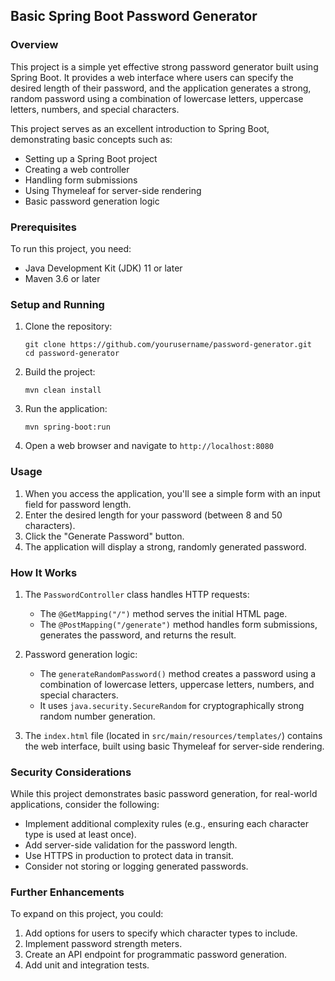 
## Basic Spring Boot Password Generator

### Overview

This project is a simple yet effective strong password generator built using Spring Boot. It provides a web interface where users can specify the desired length of their password, and the application generates a strong, random password using a combination of lowercase letters, uppercase letters, numbers, and special characters.

This project serves as an excellent introduction to Spring Boot, demonstrating basic concepts such as:

- Setting up a Spring Boot project
- Creating a web controller
- Handling form submissions
- Using Thymeleaf for server-side rendering
- Basic password generation logic

### Prerequisites

To run this project, you need:

- Java Development Kit (JDK) 11 or later
- Maven 3.6 or later



### Setup and Running

1. Clone the repository:
   ```
   git clone https://github.com/yourusername/password-generator.git
   cd password-generator
   ```

2. Build the project:
   ```
   mvn clean install
   ```

3. Run the application:
   ```
   mvn spring-boot:run
   ```

4. Open a web browser and navigate to `http://localhost:8080`

### Usage

1. When you access the application, you'll see a simple form with an input field for password length.
2. Enter the desired length for your password (between 8 and 50 characters).
3. Click the "Generate Password" button.
4. The application will display a strong, randomly generated password.

### How It Works

1. The `PasswordController` class handles HTTP requests:
   - The `@GetMapping("/")` method serves the initial HTML page.
   - The `@PostMapping("/generate")` method handles form submissions, generates the password, and returns the result.

2. Password generation logic:
   - The `generateRandomPassword()` method creates a password using a combination of lowercase letters, uppercase letters, numbers, and special characters.
   - It uses `java.security.SecureRandom` for cryptographically strong random number generation.

3. The `index.html` file (located in `src/main/resources/templates/`) contains the web interface, built using basic Thymeleaf for server-side rendering.

### Security Considerations

While this project demonstrates basic password generation, for real-world applications, consider the following:

- Implement additional complexity rules (e.g., ensuring each character type is used at least once).
- Add server-side validation for the password length.
- Use HTTPS in production to protect data in transit.
- Consider not storing or logging generated passwords.

### Further Enhancements

To expand on this project, you could:

1. Add options for users to specify which character types to include.
2. Implement password strength meters.
3. Create an API endpoint for programmatic password generation.
4. Add unit and integration tests.

